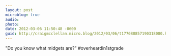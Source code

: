 ```yaml
---
layout: post
microblog: true
audio: 
photo: 
date: 2012-03-06 11:50:48 -0600
guid: http://craigmcclellan.micro.blog/2012/03/06/t177088857190318080.html
---
```

"Do you know what midgets are?" #overheardin1stgrade
